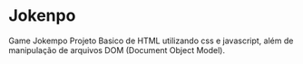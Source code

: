 # Jokenpo
Game Jokempo 
Projeto Basico de HTML utilizando css e javascript, além de manipulação de arquivos DOM (Document Object Model).